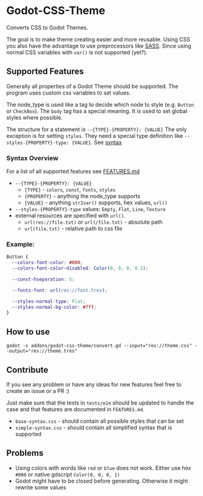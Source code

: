 # Godot-CSS-Theme

Converts CSS to Godot Themes.

The goal is to make theme creating easier and more reusable. Using CSS you also have the advantage to use preprocessors
like [SASS](https://sass-lang.com/). Since using normal CSS variables with `var()` is not supported (yet?).

## Supported Features

Generally all properties of a Godot Theme should be supported. The program uses custom css variables to set values.

The node_type is used like a tag to decide which node to style (e.g. `Button` or `CheckBox`).
The `body` tag has a special meaning. It is used to set global styles where possible.

The structure for a statement is `--{TYPE}-{PROPERTY}: {VALUE}`
The only exception is for setting `styles`. They need a special type definition like
`--styles-{PROPERTY}-type: {VALUE}`. See [syntax](#syntax)

### Syntax Overview

For a list of all supported features see [FEATURES.md](./FEATURES.md)

- `--{TYPE}-{PROPERTY}: {VALUE}`
  - `{TYPE}` - `colors`, `const`, `fonts`, `styles`
  - `{PROPERTY}` - anything the node_type supports
  - `{VALUE}` - anything `str2var()` supports, hex values, `url()`
- `--styles-{PROPERTY}-type` values: `Empty`, `Flat`, `Line`, `Texture`
- external resources are specified with `url()`.
  - `url(res://file.txt)` or `url(/file.txt)` - absolute path
  - `url(file.txt)` - relative path to css file

### Example:

```css
Button {
  --colors-font-color: #000;
  --colors-font-color-disabled: Color(0, 0, 0, 0.5);

  --const-hseparation: 5;

  --fonts-font: url(res://font.tres);

  --styles-normal-type: Flat;
  --styles-normal-bg-color: #fff;
}
```

## How to use

`godot -s addons/godot-css-theme/convert.gd --input="res://theme.css" --output="res://theme.tres"`

## Contribute

If you see any problem or have any ideas for new features feel free to create an issue or a PR :)

Just make sure that the tests in `tests/e2e` should be updated to handle the case
and that features are documented in `FEATURES.md`.

- `base-syntax.css` - should contain all possible styles that can be set
- `simple-syntax.css` - should contain all simplified syntax that is supported

## Problems

- Using colors with words like `red` or `blue` does not work. Either use hex `#000` or
  native gdscript `Color(0, 0, 0, 1)`
- Godot might have to be closed before generating. Otherwise it might rewrite some values
